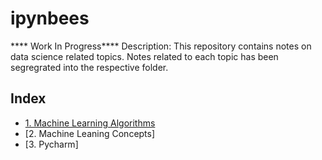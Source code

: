 # ipynbees
**** Work In Progress****
Description:  This repository contains notes on data science related topics. Notes related to each topic has been segregrated into the respective folder.

## Index

* [1. Machine Learning Algorithms](https://github.com/abhiatgith/ipynbees/tree/master/Machine%20Learning%20Algorithms)
* [2. Machine Leaning Concepts]
* [3. Pycharm]
